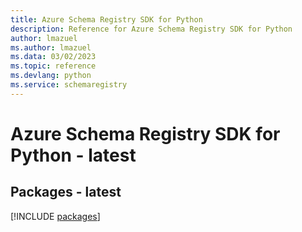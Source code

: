 ```yaml
---
title: Azure Schema Registry SDK for Python
description: Reference for Azure Schema Registry SDK for Python
author: lmazuel
ms.author: lmazuel
ms.data: 03/02/2023
ms.topic: reference
ms.devlang: python
ms.service: schemaregistry
---
```

# Azure Schema Registry SDK for Python - latest
## Packages - latest
[!INCLUDE [packages](schema-registry-index.md)]